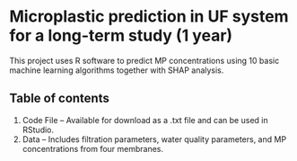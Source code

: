 # Microplastic prediction in UF system for a long-term study (1 year)

This project uses R software to predict MP concentrations using 10 basic machine learning algorithms together with SHAP analysis.

## Table of contents
1. Code File – Available for download as a .txt file and can be used in RStudio.
2. Data – Includes filtration parameters, water quality parameters, and MP concentrations from four membranes.
